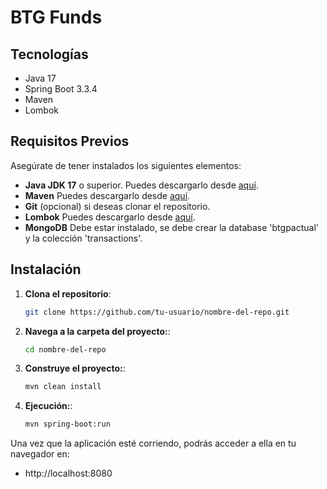# BTG Funds

## Tecnologías

- Java 17
- Spring Boot 3.3.4
- Maven
- Lombok

## Requisitos Previos

Asegúrate de tener instalados los siguientes elementos:

- **Java JDK 17** o superior. Puedes descargarlo desde [aquí](https://www.oracle.com/java/technologies/javase-jdk17-downloads.html).
- **Maven** Puedes descargarlo desde [aquí](https://maven.apache.org/download.cgi).
- **Git** (opcional) si deseas clonar el repositorio.
- **Lombok** Puedes descargarlo desde [aquí](https://projectlombok.org/download).
- **MongoDB** Debe estar instalado, se debe crear la database 'btgpactual' y la colección 'transactions'.

## Instalación

1. **Clona el repositorio**:

   ```bash
   git clone https://github.com/tu-usuario/nombre-del-repo.git

2. **Navega a la carpeta del proyecto:**:

   ```bash
   cd nombre-del-repo

3. **Construye el proyecto:**:

    ```bash
    mvn clean install

4. **Ejecución:**:

    ```bash
    mvn spring-boot:run

Una vez que la aplicación esté corriendo, podrás acceder a ella en tu navegador en:

- http://localhost:8080
